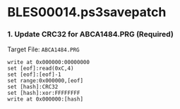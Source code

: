 # BLES00014.ps3savepatch

### 1. Update CRC32 for ABCA1484.PRG (Required)

Target File: `ABCA1484.PRG`

```
write at 0x000000:00000000
set [eof]:read(0xC,4)
set [eof]:[eof]-1
set range:0x000000,[eof]
set [hash]:CRC32
set [hash]:xor:FFFFFFFF
write at 0x000000:[hash]
```

